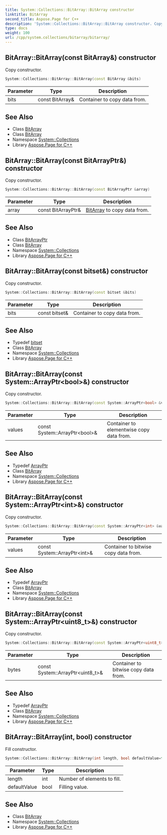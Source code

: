 ```yaml
---
title: System::Collections::BitArray::BitArray constructor
linktitle: BitArray
second_title: Aspose.Page for C++
description: 'System::Collections::BitArray::BitArray constructor. Copy constructor in C++.'
type: docs
weight: 100
url: /cpp/system.collections/bitarray/bitarray/
---
```

## BitArray::BitArray(const BitArray\&) constructor


Copy constructor.

```cpp
System::Collections::BitArray::BitArray(const BitArray &bits)
```


| Parameter | Type | Description |
| --- | --- | --- |
| bits | const BitArray\& | Container to copy data from. |

## See Also

* Class [BitArray](../)
* Class [BitArray](../)
* Namespace [System::Collections](../../)
* Library [Aspose.Page for C++](../../../)
## BitArray::BitArray(const BitArrayPtr\&) constructor


Copy constructor.

```cpp
System::Collections::BitArray::BitArray(const BitArrayPtr &array)
```


| Parameter | Type | Description |
| --- | --- | --- |
| array | const BitArrayPtr\& | [BitArray](../) to copy data from. |

## See Also

* Class [BitArrayPtr](../../bitarrayptr/)
* Class [BitArray](../)
* Namespace [System::Collections](../../)
* Library [Aspose.Page for C++](../../../)
## BitArray::BitArray(const bitset\&) constructor


Copy constructor.

```cpp
System::Collections::BitArray::BitArray(const bitset &bits)
```


| Parameter | Type | Description |
| --- | --- | --- |
| bits | const bitset\& | Container to copy data from. |

## See Also

* Typedef [bitset](../bitset/)
* Class [BitArray](../)
* Namespace [System::Collections](../../)
* Library [Aspose.Page for C++](../../../)
## BitArray::BitArray(const System::ArrayPtr\<bool\>\&) constructor


Copy constructor.

```cpp
System::Collections::BitArray::BitArray(const System::ArrayPtr<bool> &values)
```


| Parameter | Type | Description |
| --- | --- | --- |
| values | const System::ArrayPtr\<bool\>\& | Container to elementwise copy data from. |

## See Also

* Typedef [ArrayPtr](../../../system/arrayptr/)
* Class [BitArray](../)
* Namespace [System::Collections](../../)
* Library [Aspose.Page for C++](../../../)
## BitArray::BitArray(const System::ArrayPtr\<int\>\&) constructor


Copy constructor.

```cpp
System::Collections::BitArray::BitArray(const System::ArrayPtr<int> &values)
```


| Parameter | Type | Description |
| --- | --- | --- |
| values | const System::ArrayPtr\<int\>\& | Container to bitwise copy data from. |

## See Also

* Typedef [ArrayPtr](../../../system/arrayptr/)
* Class [BitArray](../)
* Namespace [System::Collections](../../)
* Library [Aspose.Page for C++](../../../)
## BitArray::BitArray(const System::ArrayPtr\<uint8_t\>\&) constructor


Copy constructor.

```cpp
System::Collections::BitArray::BitArray(const System::ArrayPtr<uint8_t> &bytes)
```


| Parameter | Type | Description |
| --- | --- | --- |
| bytes | const System::ArrayPtr\<uint8_t\>\& | Container to bitwise copy data from. |

## See Also

* Typedef [ArrayPtr](../../../system/arrayptr/)
* Class [BitArray](../)
* Namespace [System::Collections](../../)
* Library [Aspose.Page for C++](../../../)
## BitArray::BitArray(int, bool) constructor


Fill constructor.

```cpp
System::Collections::BitArray::BitArray(int length, bool defaultValue=false)
```


| Parameter | Type | Description |
| --- | --- | --- |
| length | int | Number of elements to fill. |
| defaultValue | bool | Filling value. |

## See Also

* Class [BitArray](../)
* Namespace [System::Collections](../../)
* Library [Aspose.Page for C++](../../../)
